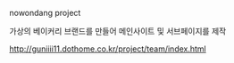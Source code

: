 nowondang project

가상의 베이커리 브랜드를 만들어 메인사이트 및 서브페이지를 제작

http://guniiii11.dothome.co.kr/project/team/index.html
